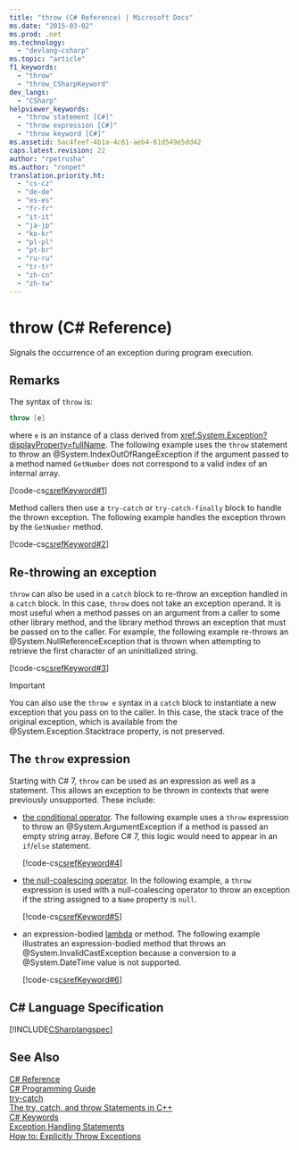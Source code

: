 ```yaml
---
title: "throw (C# Reference) | Microsoft Docs"
ms.date: "2015-03-02"
ms.prod: .net
ms.technology: 
  - "devlang-csharp"
ms.topic: "article"
f1_keywords: 
  - "throw"
  - "throw_CSharpKeyword"
dev_langs: 
  - "CSharp"
helpviewer_keywords: 
  - "throw statement [C#]"
  - "throw expression [C#]"
  - "throw keyword [C#]"
ms.assetid: 5ac4feef-4b1a-4c61-aeb4-61d549e5dd42
caps.latest.revision: 22
author: "rpetrusha"
ms.author: "ronpet"
translation.priority.ht: 
  - "cs-cz"
  - "de-de"
  - "es-es"
  - "fr-fr"
  - "it-it"
  - "ja-jp"
  - "ko-kr"
  - "pl-pl"
  - "pt-br"
  - "ru-ru"
  - "tr-tr"
  - "zh-cn"
  - "zh-tw"
---
```

# throw (C# Reference)
Signals the occurrence of an exception during program execution.  
  
## Remarks

The syntax of `throw` is:

```csharp
throw [e]
```
where `e` is an instance of a class derived from <xref:System.Exception?displayProperty=fullName>. The following example uses the `throw` statement to throw an @System.IndexOutOfRangeException if the argument passed to a method named `GetNumber` does not correspond to a valid index of an internal array.

[!code-cs[csrefKeyword#1](../../../../samples/snippets/csharp/language-reference/keywords/throw/throw-1.cs#1)]  

Method callers then use a `try-catch` or `try-catch-finally` block to handle the thrown exception. The following example handles the exception thrown by the `GetNumber` method.

[!code-cs[csrefKeyword#2](../../../../samples/snippets/csharp/language-reference/keywords/throw/throw-1.cs#2)]  

## Re-throwing an exception

`throw` can also be used in a `catch` block to re-throw an exception handled in a `catch` block.  In this case, `throw` does not take an exception operand. It is most useful when a method passes on an argument from a caller to some other library method, and the library method throws an exception that must be passed on to the caller. For example, the following example re-throws an @System.NullReferenceException that is thrown when attempting to retrieve the first character of an uninitialized string. 

[!code-cs[csrefKeyword#3](../../../../samples/snippets/csharp/language-reference/keywords/throw/throw-3.cs#3)]  

> [!IMPORTANT]
> You can also use the `throw e` syntax in a `catch` block to instantiate a new exception that you pass on to the caller. In this case, the stack trace of the original exception, which is available from the @System.Exception.Stacktrace property, is not preserved.
 
## The `throw` expression

Starting with C# 7, `throw` can be used as an expression as well as a statement. This allows an exception to be thrown in contexts that were previously unsupported. These include:

- [the conditional operator](../operators/conditional-operator.md). The following example uses a `throw` expression to throw an @System.ArgumentException if a method is passed an empty string array. Before C# 7, this logic would need to appear in an `if`/`else` statement.

   [!code-cs[csrefKeyword#4](../../../../samples/snippets/csharp/language-reference/keywords/throw/conditional.cs#1)]  
  
- [the null-coalescing operator](../operators/null-conditional-operator.md). In the following example, a `throw` expression is used with a null-coalescing operator to throw an exception if the string assigned to a `Name` property is `null`.
 
   [!code-cs[csrefKeyword#5](../../../../samples/snippets/csharp/language-reference/keywords/throw/coalescing.cs#1)]  
 
- an expression-bodied [lambda](../../lambda-expressions.md) or method. The following example illustrates an expression-bodied method that throws an @System.InvalidCastException because a conversion to a @System.DateTime value is not supported.
 
   [!code-cs[csrefKeyword#6](../../../../samples/snippets/csharp/language-reference/keywords/throw/exp-bodied.cs#1)]  
 
  
## C# Language Specification  
 [!INCLUDE[CSharplangspec](../../../csharp/language-reference/keywords/includes/csharplangspec_md.md)]  
  
## See Also  
 [C# Reference](../../../csharp/language-reference/index.md)   
 [C# Programming Guide](../../../csharp/programming-guide/index.md)   
 [try-catch](../../../csharp/language-reference/keywords/try-catch.md)   
 [The try, catch, and throw Statements in C++](../../../csharp/language-reference/keywords/try-catch.md)   
 [C# Keywords](../../../csharp/language-reference/keywords/index.md)   
 [Exception Handling Statements](../../../csharp/language-reference/keywords/exception-handling-statements.md)   
 [How to: Explicitly Throw Exceptions](https://msdn.microsoft.com/library/xhcbs8fz)